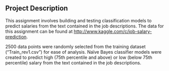 ## Project Description
This assignment involves building and testing classification models to predict salaries from the text contained in the job descriptions. The data for this assignment can be found at
http://www.kaggle.com/c/job-salary-prediction.

2500 data points were randomly selected from the training dataset (“Train_rev1.csv”) for ease of analysis. Naïve Bayes classifier models were created to predict high (75th percentile and above) or low (below 75th
percentile) salary from the text contained in the job descriptions. 
